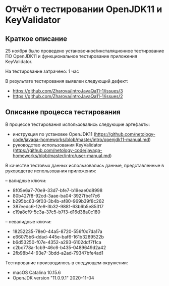 # Отчёт о тестировании OpenJDK11 и KeyValidator

## Краткое описание

25 ноября было проведено установочное/инсталяционное тестирование ПО OpenJDK11 и функциональное тестирование приложения KeyValidator.

На тестирование затрачено: 1 час

В результате тестирования выявлен следующий дефект:
* https://github.com/Zharova/introJavaQa11-1/issues/3
* https://github.com/Zharova/introJavaQa11-1/issues/2

## Описание процесса тестирования

В процессе тестирования использовались следующие артефакты:
* инструкция по установке OpenJDK11 (https://github.com/netology-code/javaqa-homeworks/blob/master/intro/openjdk11-manual.md)
* руководство использования  KeyValidator (https://github.com/netology-code/javaqa-homeworks/blob/master/intro/user-manual.md)

В качестве тестовых данных использовались данные, представленные в руководстве использования приложения:

– валидные ключи:
* 8f05e6a7-70e9-33d7-bfe7-b19eae0d8998
* 80b427f8-92cd-3aae-ba04-3927fbe17c6
* b295bc63-9f03-3b4b-af80-969b39f8c262
* 387eedc6-12e9-3b32-9881-63b6b5e85317
* c19a8cf9-5c3a-37c5-b7f3-d16d38a0c180

– невалидные ключи:
* 18252235-78e0-44a5-8720-556f0c7da17a
* e66075b6-ddad-445e-baf6-161b3289522b
* b6d53250-f07e-4352-a293-6102ddf7f1ca
* c2bc778a-1cb9-46c6-b435-0489649d2a42
* 2fb98b44-93e7-3bdd-a2ad-79347bfe4ad1


Тестирование производилось в следующем окружении:
* macOS Catalina 10.15.6
* OpenJDK version "11.0.9.1" 2020-11-04
